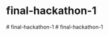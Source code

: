 # final-hackathon-1
#   f i n a l - h a c k a t h o n - 1  
 #   f i n a l - h a c k a t h o n - 1  
 
